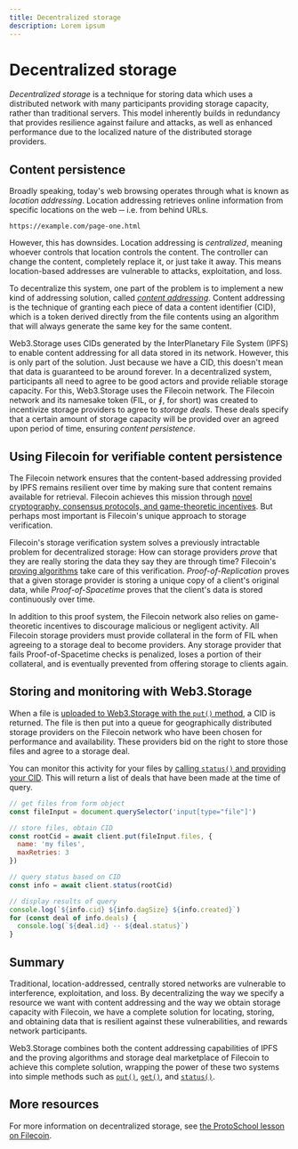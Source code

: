 ```yaml
---
title: Decentralized storage
description: Lorem ipsum
---
```


# Decentralized storage

_Decentralized storage_ is a technique for storing data which uses a distributed network with many participants providing storage capacity, rather than traditional servers. This model inherently builds in redundancy that provides resilience against failure and attacks, as well as enhanced performance due to the localized nature of the distributed storage providers.

## Content persistence

Broadly speaking, today's web browsing operates through what is known as _location addressing_. Location addressing retrieves online information from specific locations on the web ─ i.e. from behind URLs.

```
https://example.com/page-one.html
```

However, this has downsides. Location addressing is _centralized_, meaning whoever controls that location controls the content. The controller can change the content, completely replace it, or just take it away. This means location-based addresses are vulnerable to attacks, exploitation, and loss.

To decentralize this system, one part of the problem is to implement a new kind of addressing solution, called [_content addressing_](./content-addressing.md). Content addressing is the technique of granting each piece of data a content identifier (CID), which is a token derived directly from the file contents using an algorithm that will always generate the same key for the same content.

Web3.Storage uses CIDs generated by the InterPlanetary File System (IPFS) to enable content addressing for all data stored in its network. However, this is only part of the solution. Just because we have a CID, this doesn't mean that data is guaranteed to be around forever. In a decentralized system, participants all need to agree to be good actors and provide reliable storage capacity. For this, Web3.Storage uses the Filecoin network. The Filecoin network and its namesake token (FIL, or ⨎, for short) was created to incentivize storage providers to agree to _storage deals_. These deals specify that a certain amount of storage capacity will be  provided over an agreed upon period of time, ensuring _content persistence_.

## Using Filecoin for verifiable content persistence

The Filecoin network ensures that the content-based addressing provided by IPFS remains resilient over time by making sure that content remains available for retrieval. Filecoin achieves this mission through [novel cryptography, consensus protocols, and game-theoretic incentives](https://filecoin.io/blog/posts/filecoin-features-verifiable-storage/). But perhaps most important is Filecoin's unique approach to storage verification.

Filecoin's storage verification system solves a previously intractable problem for decentralized storage: How can storage providers _prove_ that they are really storing the data they say they are through time? Filecoin's [proving algorithms](https://filecoin.io/blog/posts/what-sets-us-apart-filecoin-s-proof-system/) take care of this verification. _Proof-of-Replication_ proves that a given storage provider is storing a unique copy of a client's original data, while _Proof-of-Spacetime_ proves that the client's data is stored continuously over time.

In addition to this proof system, the Filecoin network also relies on game-theoretic incentives to discourage malicious or negligent activity. All Filecoin storage providers must provide collateral in the form of FIL when agreeing to a storage deal to become providers. Any storage provider that fails Proof-of-Spacetime checks is penalized, loses a portion of their collateral, and is eventually prevented from offering storage to clients again.

## Storing and monitoring with Web3.Storage

When a file is [uploaded to Web3.Storage with the `put()` method](../how-tos/store.md), a CID is returned. The file is then put into a queue for geographically distributed storage providers on the Filecoin network who have been chosen for performance and availability. These providers bid on the right to store those files and agree to a storage deal.

You can monitor this activity for your files by [calling `status()` and providing your CID](../how-tos/query.md). This will return a list of deals that have been made at the time of query.

```javascript
// get files from form object
const fileInput = document.querySelector('input[type="file"]')

// store files, obtain CID
const rootCid = await client.put(fileInput.files, {
  name: 'my files',
  maxRetries: 3
})

// query status based on CID
const info = await client.status(rootCid)

// display results of query
console.log(`${info.cid} ${info.dagSize} ${info.created}`)
for (const deal of info.deals) {
  console.log(`${deal.id} -- ${deal.status}`)
}
```

## Summary

Traditional, location-addressed, centrally stored networks are vulnerable to interference, exploitation, and loss. By decentralizing the way we specify a resource we want with content addressing and the way we obtain storage capacity with Filecoin, we have a complete solution for locating, storing, and obtaining data that is resilient against these vulnerabilities, and rewards network participants.

Web3.Storage combines both the content addressing capabilities of IPFS and the proving algorithms and storage deal marketplace of Filecoin to achieve this complete solution, wrapping the power of these two systems into simple methods such as [`put()`](../how-tos/store.md), [`get()`](../how-tos/retrieve.md), and [`status()`](../how-tos/query.md).

## More resources

For more information on decentralized storage, see [the ProtoSchool lesson on Filecoin](https://proto.school/verifying-storage-on-filecoin/).

